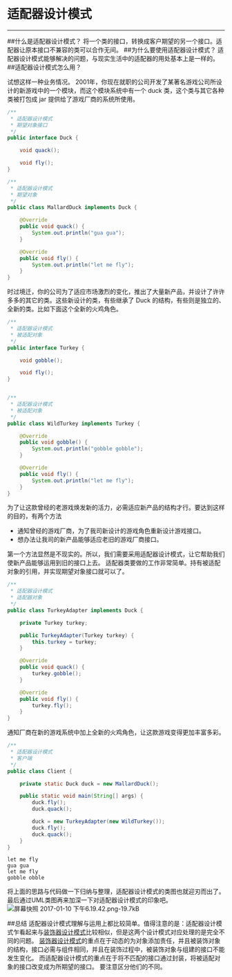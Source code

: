 # 适配器设计模式


---

##什么是适配器设计模式？
将一个类的接口，转换成客户期望的另一个接口。适配器让原本接口不兼容的类可以合作无间。
##为什么要使用适配器设计模式？
适配器设计模式能够解决的问题，与现实生活中的适配器的用处基本上是一样的。
##适配器设计模式怎么用？

试想这样一种业务情况。
2001年，你现在就职的公司开发了某著名游戏公司所设计的新游戏中的一个模块，而这个模块系统中有一个 duck 类，这个类与其它各种类被打包成 jar 提供给了游戏厂商的系统所使用。
```java
/**
 * 适配器设计模式
 * 期望对象接口
 */
public interface Duck {

    void quack();

    void fly();
}

/**
 * 适配器设计模式
 * 期望对象
 */
public class MallardDuck implements Duck {

    @Override
    public void quack() {
        System.out.println("gua gua");
    }

    @Override
    public void fly() {
        System.out.println("let me fly");
    }
}


```
时过境迁，你的公司为了适应市场激烈的变化，推出了大量新产品，并设计了许许多多的其它的类。这些新设计的类，有些继承了 Duck 的结构，有些则是独立的、全新的类。比如下面这个全新的火鸡角色。
```java
/**
 * 适配器设计模式
 * 被适配对象
 */
public interface Turkey {

    void gobble();

    void fly();
}


/**
 * 适配器设计模式
 * 被适配对象
 */
public class WildTurkey implements Turkey {

    @Override
    public void gobble() {
        System.out.println("gobble gobble");
    }

    @Override
    public void fly() {
        System.out.println("let me fly");
    }
}

```
为了让这款曾经的老游戏焕发新的活力，必需适应新产品的结构才行。要达到这样的目的，有两个方法

 - 通知曾经的游戏厂商，为了我司新设计的游戏角色重新设计游戏接口。
 - 想办法让我司的新产品能够适应老旧的游戏厂商接口。

第一个方法显然是不现实的。所以，我们需要采用适配器设计模式，让它帮助我们使新产品能够运用到旧的接口上去。
适配器类要做的工作非常简单。持有被适配对象的引用，并实现期望对象接口就可以了。

```java
/**
 * 适配器设计模式
 * 适配器对象
 */
public class TurkeyAdapter implements Duck {

    private Turkey turkey;

    public TurkeyAdapter(Turkey turkey) {
        this.turkey = turkey;
    }

    @Override
    public void quack() {
        turkey.gobble();
    }

    @Override
    public void fly() {
        turkey.fly();
    }
}
```
通知厂商在新的游戏系统中加上全新的火鸡角色，让这款游戏变得更加丰富多彩。
```java
/**
 * 适配器设计模式
 * 客户端
 */
public class Client {

    private static Duck duck = new MallardDuck();

    public static void main(String[] args) {
        duck.fly();
        duck.quack();

        duck = new TurkeyAdapter(new WildTurkey());
        duck.fly();
        duck.quack();
    }
}

```

```
let me fly
gua gua
let me fly
gobble obble
```
将上面的思路与代码做一下归纳与整理，适配器设计模式的类图也就迎刃而出了。
最后通过UML类图再来加深一下对适配器设计模式的印象吧。
![屏幕快照 2017-01-10 下午6.19.42.png-19.7kB][1]


##总结
适配器设计模式理解与运用上都比较简单。值得注意的是：适配器设计模式乍看起来与[装饰器设计模式](https://www.zybuluo.com/mikumikulch/note/578864)比较相似，但是这两个设计模式对应处理的是完全不同的问题。
[装饰器设计模式](https://www.zybuluo.com/mikumikulch/note/578864)的重点在于动态的为对象添加责任，并且被装饰对象的结构，接口必需与组件相同，并且在装饰过程中，被装饰对象与组建的接口不能发生变化。
而适配器设计模式的重点在于将不匹配的接口通过封装，将被适配对象的接口改变成为所期望的接口。
要注意区分他们的不同。


 


  [1]: http://static.zybuluo.com/mikumikulch/p3u4nb8cck49jkz92go8v62a/%E5%B1%8F%E5%B9%95%E5%BF%AB%E7%85%A7%202017-01-10%20%E4%B8%8B%E5%8D%886.19.42.png